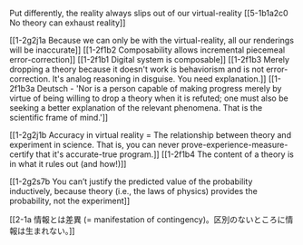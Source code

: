 Put differently, the reality always slips out of our virtual-reality
	[[5-1b1a2c0 No theory can exhaust reality]]

[[1-2g2j1a Because we can only be with the virtual-reality, all our renderings will be inaccurate]]
	[[1-2f1b2 Composability allows incremental piecemeal error-correction]]
		[[1-2f1b1 Digital system is composable]]
			[[1-2f1b3 Merely dropping a theory because it doesn't work is behaviorism and is not error-correction. It's analog reasoning in disguise. You need explanation.]]
				[[1-2f1b3a Deutsch - 'Nor is a person capable of making progress merely by virtue of being willing to drop a theory when it is refuted; one must also be seeking a better explanation of the relevant phenomena. That is the scientific frame of mind.']]

[[1-2g2j1b Accuracy in virtual reality = The relationship between theory and experiment in science. That is, you can never prove-experience-measure-certify that it's accurate-true program.]]
	[[1-2f1b4 The content of a theory is in what it rules out (and how!)]]

[[1-2g2s7b You can’t justify the predicted value of the probability inductively, because theory (i.e., the laws of physics) provides the probability, not the experiment]]

[[2-1a 情報とは差異 (= manifestation of contingency)。区別のないところに情報は生まれない。]]